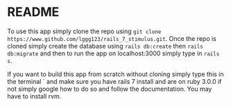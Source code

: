 # README

To use this app simply clone the repo using `git clone https://www.github.com/lggg123/rails_7_stimulus.git`. Once the repo is cloned simply create the database using `rails db:create` then `rails db:migrate` and then to run the app on localhost:3000 simply type in `rails s`. 

If you want to build this app from scratch without cloning simply type this in the terminal ` and make sure you have rails 7 install and are on ruby 3.0.0 if not simply google how to do so and follow the documentation. You may have to install rvm. 
